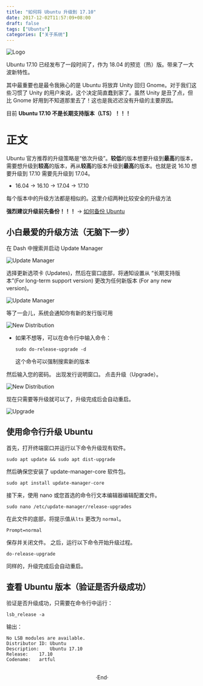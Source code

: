 ```yaml
---
title: "如何将 Ubuntu 升级到 17.10"
date: 2017-12-02T11:57:09+08:00
draft: false
tags: ["Ubuntu"]
categories: ["关于系统"]
---
```


![Logo](https://mogeko.github.io/images/009/logo.png)

Ubuntu 17.10 已经发布了一段时间了，作为 18.04 的预览（热）版。带来了一大波新特性。

其中最重要也是最令我揪心的是 Ubuntu 将放弃 Unity 回归 Gnome。对于我们这些习惯了 Unity 的用户来说，这个决定简直蠢到家了。虽然 Unity 是丑了点，但比 Gnome 好用到不知道那里去了！这也是我迟迟没有升级的主要原因。

目前 **Ubuntu 17.10 不是长期支持版本（LTS）！！！**

<!--more-->

# 正文

Ubuntu 官方推荐的升级策略是“依次升级”。**较低**的版本想要升级到**最高**的版本，需要想升级到**较高**的版本，再从**较高**的版本升级到**最高**的版本。也就是说 16.10 想要升级到 17.10 需要先升级到 17.04。

- 16.04 -> 16.10 -> 17.04 -> 17.10

每个版本中的升级方法都是相似的。这里介绍两种比较安全的升级方法

**强烈建议升级前先备份！！！** -> [如何备份 Ubuntu](http://www.jianshu.com/p/b73e8011b828)

## 小白最爱的升级方法（无脑下一步）

在 Dash 中搜索并启动 Update Manager

![Update Manager](https://mogeko.github.io/images/009/Upgrade_1.png)

选择更新选项卡 (Updates)，然后在窗口底部，将通知设置从 “长期支持版本”(For long-term support version) 更改为任何新版本 (For any new version)。

![Update Manager](https://mogeko.github.io/images/009/Upgrade_2.png)

等了一会儿，系统会通知你有新的发行版可用

![New Distribution](https://mogeko.github.io/images/009/Upgrade_3.png)

- 如果不想等，可以在命令行中输入命令：

  ```shell
  sudo do-release-upgrade -d
  ```

  这个命令可以强制搜索新的版本

然后输入您的密码。 出现发行说明窗口。 点击升级（Upgrade）。

![New Distribution](https://mogeko.github.io/images/009/Upgrade_4.png)

现在只需要等升级就可以了，升级完成后会自动重启。

![Upgrade](https://mogeko.github.io/images/009/Upgrade_5.png)

## 使用命令行升级 Ubuntu

首先，打开终端窗口并运行以下命令升级现有软件。

```shell
sudo apt update && sudo apt dist-upgrade
```

然后确保您安装了 update-manager-core 软件包。

```shell
sudo apt install update-manager-core
```

接下来，使用 nano 或您首选的命令行文本编辑器编辑配置文件。

```shell
sudo nano /etc/update-manager/release-upgrades
```

在此文件的底部，将提示值从`lts` 更改为 `normal`。

```shell
Prompt=normal
```

保存并关闭文件。 之后，运行以下命令开始升级过程。

```shell
do-release-upgrade
```

同样的，升级完成后会自动重启。

## 查看 Ubuntu 版本（验证是否升级成功）

验证是否升级成功，只需要在命令行中运行：

```shell
lsb_release -a
```

输出：

```shell
No LSB modules are available.
Distributor ID:	Ubuntu
Description:	Ubuntu 17.10
Release:	17.10
Codename:	artful
```




<br>

<center>  ·End·  </center>